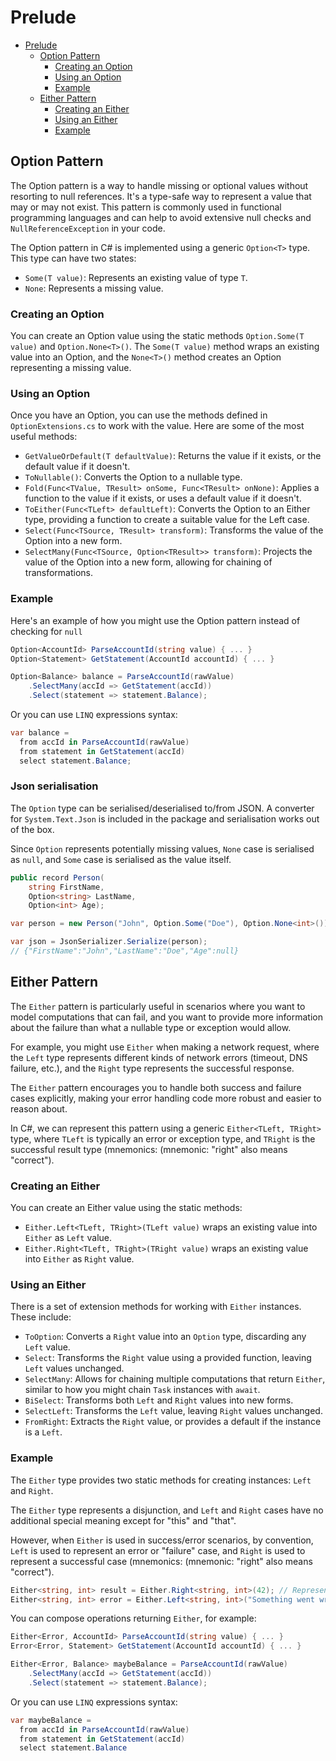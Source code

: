 # Prelude

- [Prelude](#prelude)
  - [Option Pattern](#option-pattern)
    - [Creating an Option](#creating-an-option)
    - [Using an Option](#using-an-option)
    - [Example](#example)
  - [Either Pattern](#either-pattern)
    - [Creating an Either](#creating-an-either)
    - [Using an Either](#using-an-either)
    - [Example](#example-1)

## Option Pattern

The Option pattern is a way to handle missing or optional values without resorting to null references.
It's a type-safe way to represent a value that may or may not exist.
This pattern is commonly used in functional programming languages and can help to avoid extensive null checks and
`NullReferenceException` in your code.

The Option pattern in C# is implemented using a generic `Option<T>` type. This type can have two states:

- `Some(T value)`: Represents an existing value of type `T`.
- `None`: Represents a missing value.


### Creating an Option

You can create an Option value using the static methods `Option.Some(T value)` and `Option.None<T>()`. The `Some(T value)` method wraps an existing value into an Option, and the `None<T>()` method creates an Option representing a missing value.

### Using an Option

Once you have an Option, you can use the methods defined in `OptionExtensions.cs` to work with the value.
Here are some of the most useful methods:

- `GetValueOrDefault(T defaultValue)`: Returns the value if it exists, or the default value if it doesn't.
- `ToNullable()`: Converts the Option to a nullable type.
- `Fold(Func<TValue, TResult> onSome, Func<TResult> onNone)`: Applies a function to the value if it exists, or uses a default value if it doesn't.
- `ToEither(Func<TLeft> defaultLeft)`: Converts the Option to an Either type, providing a function to create a suitable value for the Left case.
- `Select(Func<TSource, TResult> transform)`: Transforms the value of the Option into a new form.
- `SelectMany(Func<TSource, Option<TResult>> transform)`: Projects the value of the Option into a new form, allowing for chaining of transformations.

### Example

Here's an example of how you might use the Option pattern instead of checking for `null`

```csharp
Option<AccountId> ParseAccountId(string value) { ... }
Option<Statement> GetStatement(AccountId accountId) { ... }

Option<Balance> balance = ParseAccountId(rawValue)
    .SelectMany(accId => GetStatement(accId))
    .Select(statement => statement.Balance);
```

Or you can use `LINQ` expressions syntax:

```csharp
var balance =
  from accId in ParseAccountId(rawValue)
  from statement in GetStatement(accId)
  select statement.Balance;
```

### Json serialisation

The `Option` type can be serialised/deserialised to/from JSON.
A converter for `System.Text.Json` is included in the package and serialisation works out of the box.

Since `Option` represents potentially missing values, `None` case is serialised as `null`,
and `Some` case is serialised as the value itself.

```csharp
public record Person(
    string FirstName,
    Option<string> LastName,
    Option<int> Age);

var person = new Person("John", Option.Some("Doe"), Option.None<int>());

var json = JsonSerializer.Serialize(person);
// {"FirstName":"John","LastName":"Doe","Age":null}
```


## Either Pattern

The `Either` pattern is particularly useful in scenarios where you want to model computations that can fail, and you want to provide more information about the failure than what a nullable type or exception would allow.

For example, you might use `Either` when making a network request, where the `Left` type represents different kinds of network errors (timeout, DNS failure, etc.), and the `Right` type represents the successful response.

The `Either` pattern encourages you to handle both success and failure cases explicitly, making your error handling code more robust and easier to reason about.

In C#, we can represent this pattern using a generic `Either<TLeft, TRight>` type, where `TLeft` is typically an error or exception type, and `TRight` is the successful result type (mnemonics: (mnemonic: "right" also means "correct").

### Creating an Either

You can create an Either value using the static methods:

- `Either.Left<TLeft, TRight>(TLeft value)` wraps an existing value into `Either` as `Left` value.
- `Either.Right<TLeft, TRight>(TRight value)` wraps an existing value into `Either` as `Right` value.

### Using an Either

There is a set of extension methods for working with `Either` instances. These include:

- `ToOption`: Converts a `Right` value into an `Option` type, discarding any `Left` value.
- `Select`: Transforms the `Right` value using a provided function, leaving `Left` values unchanged.
- `SelectMany`: Allows for chaining multiple computations that return `Either`, similar to how you might chain `Task` instances with `await`.
- `BiSelect`: Transforms both `Left` and `Right` values into new forms.
- `SelectLeft`: Transforms the `Left` value, leaving `Right` values unchanged.
- `FromRight`: Extracts the `Right` value, or provides a default if the instance is a `Left`.

### Example

The `Either` type provides two static methods for creating instances: `Left` and `Right`.

The `Either` type represents a disjunction, and `Left` and `Right` cases have no additional special meaning except for "this" and "that".

However, when `Either` is used in success/error scenarios, by convention, `Left` is used to represent an error or "failure" case, and `Right` is used to represent a successful case (mnemonics: (mnemonic: "right" also means "correct").

```csharp
Either<string, int> result = Either.Right<string, int>(42); // Represents a successful computation
Either<string, int> error = Either.Left<string, int>("Something went wrong"); // Represents a failure
```

You can compose operations returning `Either`, for example:
```csharp
Either<Error, AccountId> ParseAccountId(string value) { ... }
Error<Error, Statement> GetStatement(AccountId accountId) { ... }

Either<Error, Balance> maybeBalance = ParseAccountId(rawValue)
    .SelectMany(accId => GetStatement(accId))
    .Select(statement => statement.Balance);
```

Or you can use `LINQ` expressions syntax:
```csharp
var maybeBalance =
  from accId in ParseAccountId(rawValue)
  from statement in GetStatement(accId)
  select statement.Balance
```
